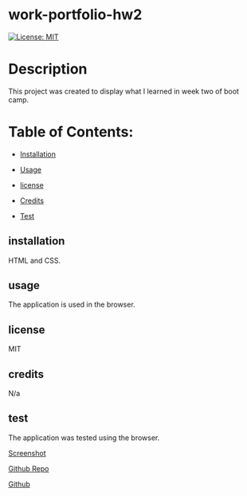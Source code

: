 # work-portfolio-hw2
  
  [![License: MIT](https://img.shields.io/badge/License-MIT-yellow.svg)](https://opensource.org/licenses/MIT)
  # Description
  This project was created to display what I learned in week two of boot camp.
  # Table of Contents:
  * [Installation](#installation)
  * [Usage](#usage)
  
 * [license](#license)

  * [Credits](#credits)
  * [Test](#test)
  

  ## installation
  HTML and CSS.

  ## usage
  The application is used in the browser.
  
  
## license

  MIT

  ## credits
  N/a

  ## test
  The application was tested using the browser.


[Screenshot](./assets/images/Screenshot%20(13).png)

[Github Repo](https://github.com/mmanhx90/work-portfolio-hw2)

[Github](https://github.com/mmanhx90)